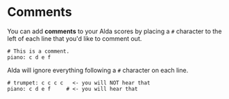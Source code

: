 # Comments

You can add **comments** to your Alda scores by placing a `#` character to the
left of each line that you'd like to comment out.

```alda
# This is a comment.
piano: c d e f
```

Alda will ignore everything following a `#` character on each line.

```alda
# trumpet: c c c c   <- you will NOT hear that
piano: c d e f     # <- you will hear that
```
